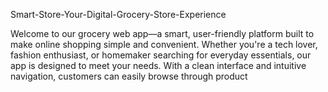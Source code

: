 Smart-Store-Your-Digital-Grocery-Store-Experience


Welcome to our grocery web app—a smart, user-friendly platform built to make online shopping simple and convenient. Whether you're a tech lover, fashion enthusiast, or homemaker searching for everyday essentials, our app is designed to meet your needs. With a clean interface and intuitive navigation, customers can easily browse through product
